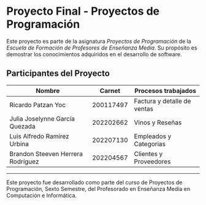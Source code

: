 # Proyecto Final - Proyectos de Programación

Este proyecto es parte de la asignatura *Proyectos de Programación* de la *Escuela de Formación de Profesores de Enseñanza Media*. Su propósito es demostrar los conocimientos adquiridos en el desarrollo de software.

## Participantes del Proyecto

| Nombre            | Carnet          | Procesos trabajados                         |
|-------------------|-----------------|---------------------------------------------|
| Ricardo Patzan Yoc| 200117497 | Factura y detalle de ventas|
| Julia Joselynne García Quezada| 202202662| Vinos y Reseñas|
| Luis Alfredo Ramírez Urbina| 202207130| Empleados y Categorias|
| Brandon Steeven Herrera Rodríguez| 202204567| Clientes y Proveedores|

---

Este proyecto fue desarrollado como parte del curso de Proyectos de Programación, Sexto Semestre, del Profesorado en Enseñanza Media en Computación e Informática.